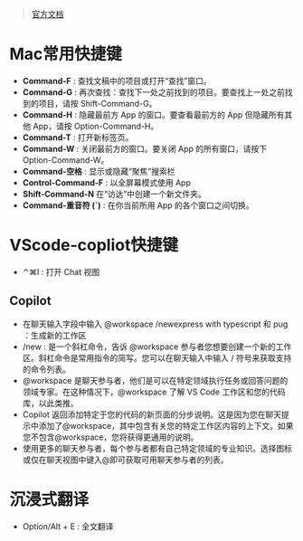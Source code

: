 >[官方文档](https://support.apple.com/zh-cn/102650)
# Mac常用快捷键
- **Command-F** : 查找文稿中的项目或打开“查找”窗口。
- **Command-G** : 再次查找：查找下一处之前找到的项目。要查找上一处之前找到的项目，请按 Shift-Command-G。
- **Command-H** : 隐藏最前方 App 的窗口。要查看最前方的 App 但隐藏所有其他 App，请按 Option-Command-H。
- **Command-T** : 打开新标签页。
- **Command-W** : 关闭最前方的窗口。要关闭 App 的所有窗口，请按下 Option-Command-W。
- **Command-空格** : 显示或隐藏“聚焦”搜索栏
- **Control-Command-F** : 以全屏幕模式使用 App
- **Shift-Command-N** 在“访达”中创建一个新文件夹。
- **Command-重音符 (`)** : 在你当前所用 App 的各个窗口之间切换。
# VScode-copliot快捷键
- ⌃⌘I : 打开 Chat 视图
## Copilot
- 在聊天输入字段中输入 @workspace /newexpress with typescript 和 pug ：生成新的工作区
- /new : 是一个斜杠命令，告诉 @workspace 参与者您想要创建一个新的工作区。斜杠命令是常用指令的简写。您可以在聊天输入中输入 / 符号来获取支持的命令列表。
- @workspace 是聊天参与者，他们是可以在特定领域执行任务或回答问题的领域专家。在这种情况下，@workspace 了解 VS Code 工作区和您的代码库，以此类推。
- Copilot 返回添加特定于您的代码的新页面的分步说明。这是因为您在聊天提示中添加了@workspace，其中包含有关您的特定工作区内容的上下文。如果您不包含@workspace，您将获得更通用的说明。
- 使用更多的聊天参与者，每个参与者都有自己特定领域的专业知识。选择图标或仅在聊天视图中键入@即可获取可用聊天参与者的列表。
# 沉浸式翻译
- Option/Alt + E : 全文翻译
